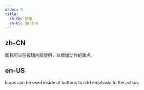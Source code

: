 ```yaml
---
order: 0
title:
  zh-CN: 按钮
  en-US: Button
---
```


## zh-CN

图标可以在按钮内部使用，以增加动作的重点。

## en-US

Icons can be used inside of buttons to add emphasis to the action.
